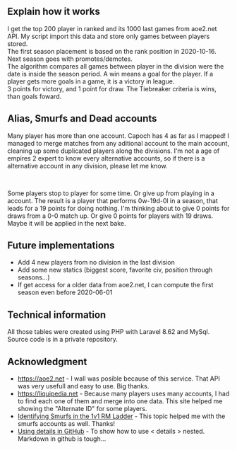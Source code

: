 ## Explain how it works

I get the top 200 player in ranked and its 1000 last games from aoe2.net API. My script import this data and store only games between players stored.
</br>
The first season placement is based on the rank position in 2020-10-16. Next season goes with promotes/demotes.
</br>
The algorithm compares all games between player in the division were the date is inside the season period. A win means a goal for the player. If a player gets more goals in a game, it is a victory in league.
</br>
3 points for victory, and 1 point for draw. The Tiebreaker criteria is wins, than goals foward.

## Alias, Smurfs and Dead accounts

Many player has more than one account. Capoch has 4 as far as I mapped! I managed to merge matches from any aditional account to the main account, cleaning up some duplicated players along the divisions. I'm not a age of empires 2 expert to know every alternative accounts, so if there is a alternative account in any division, please let me know.

</br>

Some players stop to player for some time. Or give up from playing in a account. The result is a player that performs 0w-19d-0l in a season, that leads for a 19 points for doing nothing. I'm thinking about to give 0 points for draws from a 0-0 match up. Or give 0 points for players with 19 draws. Maybe it will be applied in the next bake.

## Future implementations

* Add 4 new players from no division in the last division
* Add some new statics (biggest score, favorite civ, position through seasons...)
* If get access for a older data from aoe2.net, I can compute the first season even before 2020-06-01

## Technical information

All those tables were created using PHP with Laravel 8.62 and MySql. Source code is in a private repository.

## Acknowledgment

* https://aoe2.net - I wall was posible because of this service. That API was very usefull and easy to use. Big thanks.
* https://liquipedia.net - Because many players uses many accounts, I had to find each one of them and merge into one data. This site helped me showing the "Alternate ID" for some players.
* [Identifying Smurfs in the 1v1 RM Ladder](https://www.aoezone.net/threads/identifying-smurfs-in-the-1v1-rm-ladder.168896/) - This topic helped me with the smurfs accounts as well. Thanks!
* [Using details in GitHub](https://gist.github.com/ericclemmons/b146fe5da72ca1f706b2ef72a20ac39d) - To show how to use < details > nested. Markdown in github is tough...
